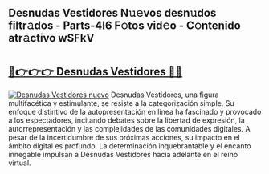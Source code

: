 ## Desnudas Vestidores N𝚞𝚎vos desn𝚞dos filtr𝚊dos - Parts-4I6 F𝚘tos vid𝚎o - C𝚘ntenido atr𝚊ctivo wSFkV

# <h2><a href="http://mb4lki.tromn.icu/?c=Desnudas+Vestidores">🔗👉👉👉 Desnudas Vestidores 🔗🔗</a></h2>

[![Desnudas Vestidores nuevo](https://i.imgur.com/pEAQMta.gif)](http://mb4lki.tromn.icu/?c=Desnudas+Vestidores)
Desnudas Vestidores, una figura multifacética y estimulante, se resiste a la categorización simple. Su enfoque distintivo de la autopresentación en línea ha fascinado y provocado a los espectadores, incitando debates sobre la libertad de expresión, la autorrepresentación y las complejidades de las comunidades digitales. A pesar de la incertidumbre de sus próximas acciones, su impacto en el ámbito digital es profundo. La determinación inquebrantable y el encanto innegable impulsan a Desnudas Vestidores hacia adelante en el reino virtual.
